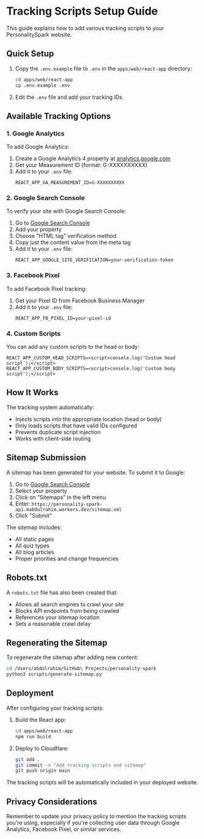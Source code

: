 # Tracking Scripts Setup Guide

This guide explains how to add various tracking scripts to your PersonalitySpark website.

## Quick Setup

1. Copy the `.env.example` file to `.env` in the `apps/web/react-app` directory:
   ```bash
   cd apps/web/react-app
   cp .env.example .env
   ```

2. Edit the `.env` file and add your tracking IDs.

## Available Tracking Options

### 1. Google Analytics

To add Google Analytics:

1. Create a Google Analytics 4 property at [analytics.google.com](https://analytics.google.com)
2. Get your Measurement ID (format: G-XXXXXXXXXX)
3. Add it to your `.env` file:
   ```
   REACT_APP_GA_MEASUREMENT_ID=G-XXXXXXXXXX
   ```

### 2. Google Search Console

To verify your site with Google Search Console:

1. Go to [Google Search Console](https://search.google.com/search-console)
2. Add your property
3. Choose "HTML tag" verification method
4. Copy just the content value from the meta tag
5. Add it to your `.env` file:
   ```
   REACT_APP_GOOGLE_SITE_VERIFICATION=your-verification-token
   ```

### 3. Facebook Pixel

To add Facebook Pixel tracking:

1. Get your Pixel ID from Facebook Business Manager
2. Add it to your `.env` file:
   ```
   REACT_APP_FB_PIXEL_ID=your-pixel-id
   ```

### 4. Custom Scripts

You can add any custom scripts to the head or body:

```
REACT_APP_CUSTOM_HEAD_SCRIPTS=<script>console.log('Custom head script');</script>
REACT_APP_CUSTOM_BODY_SCRIPTS=<script>console.log('Custom body script');</script>
```

## How It Works

The tracking system automatically:
- Injects scripts into the appropriate location (head or body)
- Only loads scripts that have valid IDs configured
- Prevents duplicate script injection
- Works with client-side routing

## Sitemap Submission

A sitemap has been generated for your website. To submit it to Google:

1. Go to [Google Search Console](https://search.google.com/search-console)
2. Select your property
3. Click on "Sitemaps" in the left menu
4. Enter: `https://personality-spark-api.mabdulrahim.workers.dev/sitemap.xml`
5. Click "Submit"

The sitemap includes:
- All static pages
- All quiz types
- All blog articles
- Proper priorities and change frequencies

## Robots.txt

A `robots.txt` file has also been created that:
- Allows all search engines to crawl your site
- Blocks API endpoints from being crawled
- References your sitemap location
- Sets a reasonable crawl delay

## Regenerating the Sitemap

To regenerate the sitemap after adding new content:

```bash
cd /Users/abdulrahim/GitHub\ Projects/personality-spark
python3 scripts/generate-sitemap.py
```

## Deployment

After configuring your tracking scripts:

1. Build the React app:
   ```bash
   cd apps/web/react-app
   npm run build
   ```

2. Deploy to Cloudflare:
   ```bash
   git add .
   git commit -m "Add tracking scripts and sitemap"
   git push origin main
   ```

The tracking scripts will be automatically included in your deployed website.

## Privacy Considerations

Remember to update your privacy policy to mention the tracking scripts you're using, especially if you're collecting user data through Google Analytics, Facebook Pixel, or similar services.